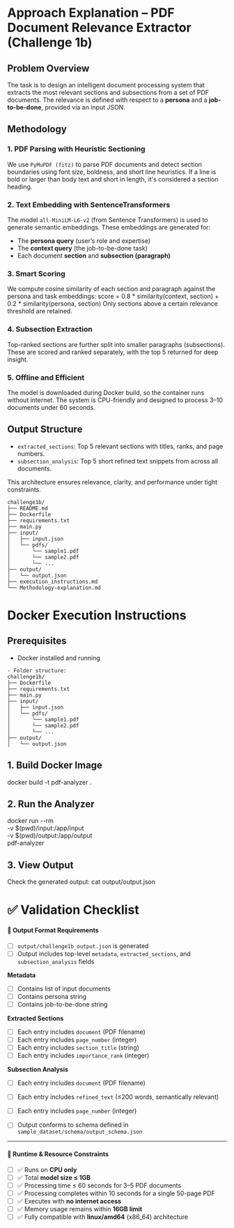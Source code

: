 # Approach Explanation – PDF Document Relevance Extractor (Challenge 1b)

## Problem Overview

The task is to design an intelligent document processing system that extracts the most relevant sections and subsections from a set of PDF documents. The relevance is defined with respect to a **persona** and a **job-to-be-done**, provided via an input JSON.

## Methodology

### 1. **PDF Parsing with Heuristic Sectioning**
We use `PyMuPDF (fitz)` to parse PDF documents and detect section boundaries using font size, boldness, and short line heuristics. If a line is bold or larger than body text and short in length, it's considered a section heading.

### 2. **Text Embedding with SentenceTransformers**
The model `all-MiniLM-L6-v2` (from Sentence Transformers) is used to generate semantic embeddings. These embeddings are generated for:
- The **persona query** (user’s role and expertise)
- The **context query** (the job-to-be-done task)
- Each document **section** and **subsection (paragraph)**

### 3. **Smart Scoring**
We compute cosine similarity of each section and paragraph against the persona and task embeddings:
score = 0.8 * similarity(context, section) + 0.2 * similarity(persona, section)
Only sections above a certain relevance threshold are retained.

### 4. **Subsection Extraction**
Top-ranked sections are further split into smaller paragraphs (subsections). These are scored and ranked separately, with the top 5 returned for deep insight.

### 5. **Offline and Efficient**
The model is downloaded during Docker build, so the container runs without internet. The system is CPU-friendly and designed to process 3–10 documents under 60 seconds.

## Output Structure

- `extracted_sections`: Top 5 relevant sections with titles, ranks, and page numbers.
- `subsection_analysis`: Top 5 short refined text snippets from across all documents.

This architecture ensures relevance, clarity, and performance under tight constraints.

```
challenge1b/
├── README.md
├── Dockerfile
├── requirements.txt
├── main.py
├── input/
│   ├── input.json
│   └── pdfs/
│       └── sample1.pdf
│       └── sample2.pdf
│       └── ...
├── output/
│   └── output.json
├── execution_instructions.md
└── Methodology-explanation.md

```
# Docker Execution Instructions

## Prerequisites

- Docker installed and running

```
- Folder structure:
challenge1b/
├── Dockerfile
├── requirements.txt
├── main.py
├── input/
│   ├── input.json
│   └── pdfs/
│       └── sample1.pdf
│       └── sample2.pdf
│       └── ...
├── output/
│   └── output.json

```

## 1. Build Docker Image
docker build -t pdf-analyzer .

## 2. Run the Analyzer

docker run --rm \
  -v $(pwd)/input:/app/input \
  -v $(pwd)/output:/app/output \
  pdf-analyzer

## 3. View Output
Check the generated output:
cat output/output.json

# ✅ Validation Checklist

#### 📄 Output Format Requirements
- [ ] `output/challenge1b_output.json` is generated
- [ ] Output includes top-level `metadata`, `extracted_sections`, and `subsection_analysis` fields

**Metadata**
- [ ] Contains list of input documents
- [ ] Contains persona string
- [ ] Contains job-to-be-done string

**Extracted Sections**
- [ ] Each entry includes `document` (PDF filename)
- [ ] Each entry includes `page_number` (integer)
- [ ] Each entry includes `section_title` (string)
- [ ] Each entry includes `importance_rank` (integer)

**Subsection Analysis**
- [ ] Each entry includes `document` (PDF filename)
- [ ] Each entry includes `refined_text` (≤200 words, semantically relevant)
- [ ] Each entry includes `page_number` (integer)

- [ ] Output conforms to schema defined in `sample_dataset/schema/output_schema.json`

---

#### 🚦 Runtime & Resource Constraints
- [ ] ✅ Runs on **CPU only**
- [ ] ✅ Total **model size ≤ 1GB**
- [ ] ✅ Processing time ≤ 60 seconds for 3–5 PDF documents
- [ ] ✅ Processing completes within 10 seconds for a single 50-page PDF
- [ ] ✅ Executes with **no internet access**
- [ ] ✅ Memory usage remains within **16GB limit**
- [ ] ✅ Fully compatible with **linux/amd64** (x86_64) architecture
